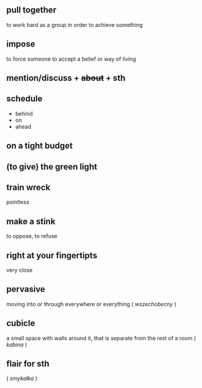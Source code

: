 ## pull together
to work hard as a group in order to achieve something

## impose
to force someone to accept a belief or way of living

## mention/discuss + ~~about~~ + sth

## schedule
  * behind
  * on
  * ahead

## on a tight budget

## (to give) the green light

## train wreck
pointless

## make a stink
to oppose, to refuse

## right at your fingertipts
very close

## pervasive
moving into or through everywhere or everything
( _wszechobecny_ )

## cubicle
a small space with walls around it, that is separate from the rest of a room
( _kabina_ )

## flair for sth
( _smykałka_ )
